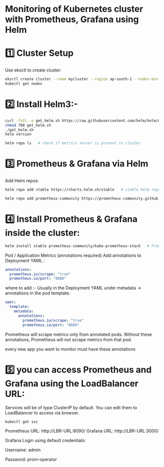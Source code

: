 # Monitoring of Kubernetes cluster with Prometheus, Grafana using Helm


# 1️⃣ Cluster Setup
Use eksctl to create cluster:
```bash
eksctl create cluster --name mycluster --region ap-south-1 --nodes-min 2 --nodes-max 2
kubectl get nodes
```

# 2️⃣ Install Helm3:-
```bash
curl -fsSl -o get_helm.sh https://raw.githubusercontent.com/helm/helm/master/scripts/get-helm-3
chmod 700 get_helm.sh
./get_helm.sh
helm version
```
```bash
helm repo ls   # check if metrics server is present in cluster
```

# 3️⃣ Prometheus & Grafana via Helm
Add Helm repos:
```bash
helm repo add stable https://charts.helm.sh/stable   # stable helm repo added in helm chart

helm repo add prometheus-community https://prometheus-community.github.io/helm-charts   # Add the Prometheus repository to HELM
```

# 4️⃣ Install Prometheus & Grafana inside the cluster:

```bash
helm install stable prometheus-community/kube-prometheus-stack   # Prometheus/Grafana run as pods in the cluster
```


Pod / Application Metrics (annotations required)
Add annotations to Deployment YAML :

```yaml
annotations:
  prometheus.io/scrape: "true"
  prometheus.io/port: "8080"
```


where to add :- Usually in the Deployment YAML under metadata → annotations in the pod template:
```yaml
spec:
  template:
    metadata:
      annotations:
        prometheus.io/scrape: "true"
        prometheus.io/port: "8080"
```
  
  
Prometheus will scrape metrics only from annotated pods.
Without these annotations, Prometheus will not scrape metrics from that pod.

every new app you want to monitor must have these annotations 



# 5️⃣ you can access Prometheus and Grafana using the LoadBalancer URL:

Services will be of type ClusterIP by default. You can edit them to LoadBalancer to access via browser.
```bash
kubectl get svc
```

Prometheus URL: http://LBR-URL:9090/
Grafana URL: http://LBR-URL:3000/


Grafana Login using default credentials:

Username: admin

Password: prom-operator














